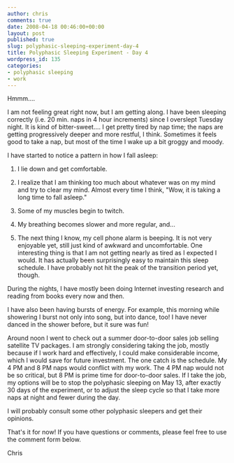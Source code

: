 ```yaml
---
author: chris
comments: true
date: 2008-04-18 00:46:00+00:00
layout: post
published: true
slug: polyphasic-sleeping-experiment-day-4
title: Polyphasic Sleeping Experiment - Day 4
wordpress_id: 135
categories:
- polyphasic sleeping
- work
---
```


Hmmm....  
  
I am not feeling great right now, but I am getting along.  I have been sleeping correctly (i.e. 20 min. naps in 4 hour increments) since I overslept Tuesday night.  It is kind of bitter-sweet....  I get pretty tired by nap time; the naps are getting progressively deeper and more restful, I think.  Sometimes it feels good to take a nap, but most of the time I wake up a bit groggy and moody.  
  
I have started to notice a pattern in how I fall asleep:  


  1. I lie down and get comfortable.  

  2. I realize that I am thinking too much about whatever was on my mind and try to clear my mind.  Almost every time I think, "Wow, it is taking a long time to fall asleep."  

  3. Some of my muscles begin to twitch.
  4. My breathing becomes slower and more regular, and...
  5. The next thing I know, my cell phone alarm is beeping.
It is not very enjoyable yet, still just kind of awkward and uncomfortable.  One interesting thing is that I am not getting nearly as tired as I expected I would.  It has actually been surprisingly easy to maintain this sleep schedule.  I have probably not hit the peak of the transition period yet, though.  
  
During the nights, I have mostly been doing Internet investing research and reading from books every now and then.  
  
I have also been having bursts of energy.  For example, this morning while showering I burst not only into song, but into dance, too!  I have never danced in the shower before, but it sure was fun!  
  
Around noon I went to check out a summer door-to-door sales job selling satellite TV packages.  I am strongly considering taking the job, mostly because if I work hard and effectively, I could make considerable income, which I would save for future investment.  The one catch is the schedule.  My 4 PM and 8 PM naps would conflict with my work.  The 4 PM nap would not be so critical, but 8 PM is prime time for door-to-door sales.  If I take the job, my options will be to stop the polyphasic sleeping on May 13, after exactly 30 days of the experiment, or to adjust the sleep cycle so that I take more naps at night and fewer during the day.  
  
I will probably consult some other polyphasic sleepers and get their opinions.  
  
That's it for now!  If you have questions or comments, please feel free to use the comment form below.  
  
Chris
